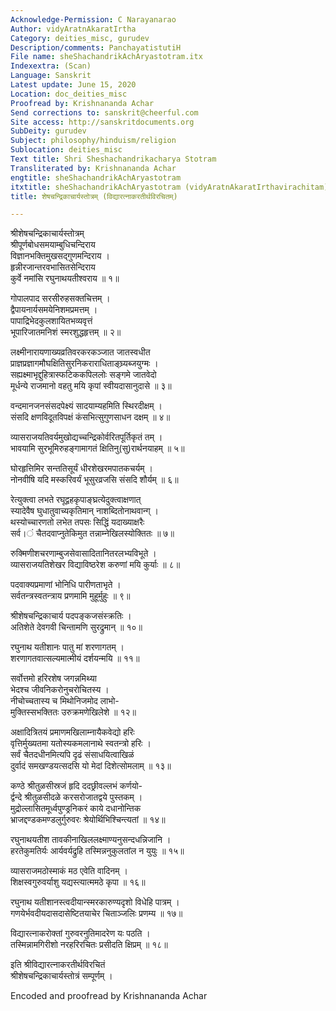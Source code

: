 ```yaml
---
Acknowledge-Permission: C Narayanarao
Author: vidyAratnAkaratIrtha
Category: deities_misc, gurudev
Description/comments: PanchayatistutiH
File name: sheShachandrikAchAryastotram.itx
Indexextra: (Scan)
Language: Sanskrit
Latest update: June 15, 2020
Location: doc_deities_misc
Proofread by: Krishnananda Achar
Send corrections to: sanskrit@cheerful.com
Site access: http://sanskritdocuments.org
SubDeity: gurudev
Subject: philosophy/hinduism/religion
Sublocation: deities_misc
Text title: Shri Sheshachandrikacharya Stotram
Transliterated by: Krishnananda Achar
engtitle: sheShachandrikAchAryastotram
itxtitle: sheShachandrikAchAryastotram (vidyAratnAkaratIrthavirachitam)
title: शेषचन्द्रिकाचार्यस्तोत्रम् (विद्यारत्नाकरतीर्थविरचितम्)

---
```

  
 श्रीशेषचन्द्रिकाचार्यस्तोत्रम्   
श्रीपूर्णबोधसमयाम्बुधिचन्दिराय  
     विज्ञानभक्तिमुखसद्गुणमन्दिराय ।  
हृन्नीरजान्तरवभासितसेन्दिराय  
     कुर्वे नमांसि रघुनाथयतीश्वराय ॥ १॥  
  
गोपालपाद सरसीरुहसक्तचित्तम् ।  
     द्वैपायनार्यसमयेनिशमप्रमत्तम् ।  
पापाद्रिभेदकुलशायितभव्यवृत्तं  
     भूपारिजातमनिशं स्मरशुद्धहृत्तम् ॥ २॥  
  
लक्ष्मीनारायणाख्यव्रतिवरकरकञ्जात जातस्वधीत  
     प्राज्ञप्रज्ञागमौघक्षितिसुरनिकराराधिताङ्घ्र्यब्जयुग्मः ।  
सह्यक्ष्माभृद्दुहित्रास्फटिककपिललोः सङ्गमे जातवेदो  
     मूर्धन्ये राजमानो वहतु मयि कृपां स्वीयदासानुदासे ॥ ३॥  
  
वन्दमानजनसंसदपेक्ष्यं सादयाम्यहमिति स्थिरदीक्षम् ।  
संसदि क्षणविदूतविपक्षं कंसभित्सुगुणसाधन दक्षम् ॥ ४॥  
  
व्यासराजयतिवर्यमुखोद्यच्चन्द्रिकोर्वरितपूर्तिकृतं तम् ।  
भावयामि सुरभूमिरुहङ्गामागतं क्षितिनु(सु)रार्थनयाहम् ॥ ५॥  
  
घोरहृत्तिमिर सन्ततिसूर्यं धीरशेखरमपातकचर्यम् ।  
नोनवीषि यदि मस्करिवर्यं भूसुरव्रजसि संसदि शौर्यम् ॥ ६॥  
  
रेत्युक्त्वा लभते रघूद्वहकृपाङ्घ्रत्येदुक्त्वाक्षणात्  
     स्यादेवैष घुधातुवाच्यकृतिमान् नाशब्दितोनाथवान्ग् ।  
थस्योच्चारणतो लभेत तपसः सिद्धिं यदाख्याक्षरैः  
सर्व।ं चैतदवाप्नुतेकिमुत तन्नाम्नेखिलस्योक्तितः ॥ ७॥  
  
रुक्मिणीशचरणाम्बुजसेवासादितानितरलभ्यविभूते ।  
व्यासराजयतिशेखर विद्याविष्ठरेश करुणां मयि कुर्याः ॥ ८॥  
  
पदवाक्यप्रमाणां भोनिधि पारीणताभृते ।  
सर्वतन्त्रस्वतन्त्राय प्रणमामि मुहूर्मुहुः ॥ ९॥  
  
श्रीशेषचन्द्रिकाचार्य पदपङ्कजसंस्क्रतिः ।  
अतिशेते देवगवी चिन्तामणि सुरद्रुमान् ॥ १०॥  
  
रघुनाथ यतीशानः पातु मां शरणागतम् ।  
शरणागतवात्सल्यमात्मीयं दर्शयन्मयि ॥ ११॥  
  
सर्वोत्तमो हरिरशेष जगन्नमिथ्या  
     भेदश्च जीवनिकरोनुचरोचितस्य ।  
नीचोच्चतास्य च मिथोनिजमोद लाभो-  
     मुक्तिस्सभक्तितः उरुक्रमणेखिलेशे ॥ १२॥  
  
अक्षादित्रितयं प्रमाणमखिलाम्नायैकवेद्यो हरिः  
     वृत्तिर्मुख्यतमा यतोस्यकमलानाथे स्वतन्त्रो हरिः ।  
सर्वं चैतदधीनमित्यपि दृढं संसाधयित्वाखिळं  
     दुर्वादं समखण्डयत्सदसि यो मेदां दिशेत्सोमलाम् ॥ १३॥  
  
कण्ठे श्रीतुळसीस्रजं हृदि ददछ्रीवल्लभं कर्णयो-  
     र्द्वन्दे श्रीतुळसीदळे करसरोजातद्वये पुस्तकम् ।  
मुद्रोल्लासितमूर्ध्वपुण्ड्रनिकरं काये दधानोन्तिक  
     भ्राजद्दण्डकमण्डलुर्गुरुवरः श्रेयोर्थिभिश्चिन्त्यतां  ॥ १४॥  
  
रघुनाथयतीश तावकीनाखिललक्ष्माण्यनुसन्दधन्निजानि ।  
हरतेकुमतिर्यः आर्यवर्यद्रुहि तस्मिन्ननुकुलतांल न युयुः ॥ १५॥  
  
व्यासराजमठोस्माकं मठ एवेति वादिनम् ।  
शिक्षस्वगुरुवर्याशु यद्यस्त्यात्ममठे कृपा ॥ १६॥  
  
रघुनाथ यतीशानस्त्वदीयान्स्मरकारुण्यदृशो विधेहि पात्रम् ।  
गणयेर्भवदीयदासदासेष्टितयाचेर चिताञ्जलिः प्रणम्य ॥ १७॥  
  
विद्यारत्नाकरोक्तां गुरुवरनुतिमादरेण यः पठति ।  
तस्मिन्नामगिरीशो नरहरिरचितः प्रसीदति क्षिप्रम् ॥ १८॥  
  
इति श्रीविद्यारत्नाकरतीर्थविरचितं  
                              श्रीशेषचन्द्रिकाचार्यस्तोत्रं सम्पूर्णम् ।  
  
Encoded and proofread by Krishnananda Achar   
  
